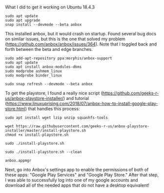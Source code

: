 What I did to get it working on Ubuntu 18.4.3 

```
sudo apt update
sudo apt upgrade
snap install --devmode --beta anbox
```
This installed anbox, but it would crash on startup. Found several bug docs on similar issues, but this is the 
  one that solved my problem (https://github.com/anbox/anbox/issues/364). 
  Note that I toggled back and forth between the beta and edge branches. 

```
sudo add-apt-repository ppa:morphis/anbox-support
sudo apt update
sudo apt install anbox-modules-dkms
sudo modprobe ashmem_linux
sudo modprobe binder_linux

sudo snap refresh --devmode --beta anbox
```

To get the playstore, I found a really nice script (https://github.com/geeks-r-us/anbox-playstore-installer/) 
  and tutorial (https://www.linuxuprising.com/2018/07/anbox-how-to-install-google-play-store.html) that handles this process:
  
```
sudo apt install wget lzip unzip squashfs-tools

wget https://raw.githubusercontent.com/geeks-r-us/anbox-playstore-installer/master/install-playstore.sh
chmod +x install-playstore.sh

sudo ./install-playstore.sh

sudo ./install-playstore.sh --clean

anbox.appmgr
```

Next, go into Anbox's settings app to enable the permissions of both of these apps: "Google Play Services" and "Google Play Store." After that step, I was able to successfully log into one of my google accounts and download all of the needed apps that do not have a desktop equivalent!
